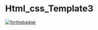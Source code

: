 # Html_css_Template3
[![forthebadge](https://forthebadge.com/images/badges/made-with-javascript.svg)](https://forthebadge.com)

